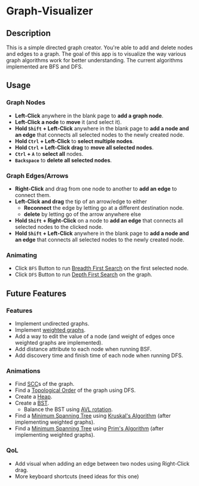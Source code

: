 # Graph-Visualizer

## Description

This is a simple directed graph creator. You're able to add and delete nodes and edges to a graph. The goal of this app is to visualize the way various graph algorithms work for better understanding. The current algorithms implemented are BFS and DFS.

## Usage

### Graph Nodes

-   **Left-Click** anywhere in the blank page to **add a graph node**.
-   **Left-Click a node** to **move** it (and select it).
-   **Hold `Shift` + Left-Click** anywhere in the blank page to **add a node and an edge** that connects all selected nodes to the newly created node.
-   **Hold `Ctrl` + Left-Click** to **select multiple nodes**.
-   **Hold `Ctrl` + Left-Click drag** to **move all selected nodes**.
-   **`Ctrl` + `A`** to **select all** nodes.
-   **`Backspace`** to **delete all selected nodes**.

### Graph Edges/Arrows

-   **Right-Click** and drag from one node to another to **add an edge** to connect them.
-   **Left-Click and drag** the tip of an arrow/edge to either
    -   **Reconnect** the edge by letting go at a different destination node.
    -   **delete** by letting go of the arrow anywhere else
-   **Hold `Shift` + Right-Click** on a node to **add an edge** that connects all selected nodes to the clicked node.
-   **Hold `Shift` + Left-Click** anywhere in the blank page to **add a node and an edge** that connects all selected nodes to the newly created node.

### Animating

-   Click `BFS` Button to run [Breadth First Search](https://en.wikipedia.org/wiki/Breadth-first_search) on the first selected node.
-   Click `DFS` Button to run [Depth First Search](https://en.wikipedia.org/wiki/Depth-first_search) on the graph.

## Future Features

### Features

-   Implement undirected graphs.
-   Implement [weighted graphs](<https://en.wikipedia.org/wiki/Graph_(discrete_mathematics)#Weighted_graph>).
-   Add a way to edit the value of a node (and weight of edges once weighted graphs are implemented).
-   Add distance attribute to each node when running BSF.
-   Add discovery time and finish time of each node when running DFS.

### Animations

-   Find [SCC](https://en.wikipedia.org/wiki/Strongly_connected_component)s of the graph.
-   Find a [Topological Order](https://en.wikipedia.org/wiki/Topological_sorting) of the graph using DFS.
-   Create a [Heap](<https://en.wikipedia.org/wiki/Heap_(data_structure)>).
-   Create a [BST](https://en.wikipedia.org/wiki/Binary_search_tree).
    -   Balance the BST using [AVL rotation](https://en.wikipedia.org/wiki/AVL_tree#Rebalancing).
-   Find a [Minimum Spanning Tree](https://en.wikipedia.org/wiki/Minimum_spanning_tree) using [Kruskal's Algorithm](https://en.wikipedia.org/wiki/Kruskal%27s_algorithm) (after implementing weighted graphs).
-   Find a [Minimum Spanning Tree](https://en.wikipedia.org/wiki/Minimum_spanning_tree) using [Prim's Algorithm](https://en.wikipedia.org/wiki/Prim's_algorithm) (after implementing weighted graphs).

### QoL

-   Add visual when adding an edge between two nodes using Right-Click drag.
-   More keyboard shortcuts (need ideas for this one)
